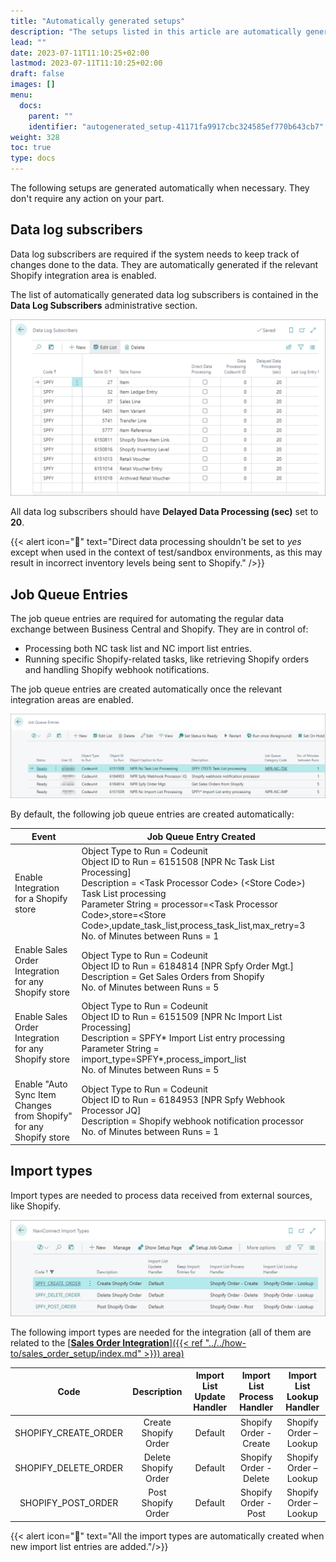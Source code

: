 ```yaml
---
title: "Automatically generated setups"
description: "The setups listed in this article are automatically generated when the Shopify integration is established."
lead: ""
date: 2023-07-11T11:10:25+02:00
lastmod: 2023-07-11T11:10:25+02:00
draft: false
images: []
menu:
  docs:
    parent: ""
    identifier: "autogenerated_setup-41171fa9917cbc324585ef770b643cb7"
weight: 328
toc: true
type: docs
---
```


The following setups are generated automatically when necessary. They don't require any action on your part.

## Data log subscribers

Data log subscribers are required if the system needs to keep track of changes done to the data. They are automatically generated if the relevant Shopify integration area is enabled. 

The list of automatically generated data log subscribers is contained in the **Data Log Subscribers** administrative section.

  ![data_log_subscribers](Images/data_log_subscribers.PNG)

All data log subscribers should have **Delayed Data Processing (sec)** set to **20**. 

{{< alert icon="📝" text="Direct data processing shouldn't be set to <i>yes</i> except when used in the context of test/sandbox environments, as this may result in incorrect inventory levels being sent to Shopify." />}}


## Job Queue Entries

The job queue entries are required for automating the regular data exchange between Business Central and Shopify. They are in control of:

 - Processing both NC task list and NC import list entries. 
 - Running specific Shopify-related tasks, like retrieving Shopify orders and handling Shopify webhook notifications. 

The job queue entries are created automatically once the relevant integration areas are enabled.

  ![job_queue_entries_shopify](Images/job_queue_entries_shopify.PNG)

By default, the following job queue entries are created automatically:

|          Event                                                                                                |            Job Queue Entry Created               |
|---------------------------------------------------------------------------------------------------------------|--------------------------------------------------|
| Enable Integration for a Shopify store                                                                              |  Object Type to Run = Codeunit </br> Object ID to Run = 6151508 [NPR Nc Task List Processing] </br> Description = \<Task Processor Code> (\<Store Code>) Task List processing </br> Parameter String = processor=\<Task Processor Code>,store=\<Store Code>,update_task_list,process_task_list,max_retry=3 </br> No. of Minutes between Runs = 1 |
| Enable Sales Order Integration for any Shopify store                                 |     Object Type to Run = Codeunit </br> Object ID to Run = 6184814 [NPR Spfy Order Mgt.] </br> Description = Get Sales Orders from Shopify </br> No. of Minutes between Runs = 5 |
| Enable Sales Order Integration for any Shopify store | Object Type to Run = Codeunit </br> Object ID to Run = 6151509 [NPR Nc Import List Processing] </br> Description = SPFY* Import List entry processing </br> Parameter String = import_type=SPFY*,process_import_list </br> No. of Minutes between Runs = 5 |
| Enable "Auto Sync Item Changes from Shopify" for any Shopify store | Object Type to Run = Codeunit </br> Object ID to Run = 6184953 [NPR Spfy Webhook Processor JQ] </br> Description = Shopify webhook notification processor </br> No. of Minutes between Runs = 1 | 

## Import types

Import types are needed to process data received from external sources, like Shopify.

![import_types_shopify](Images/import_types_shopify.PNG)

The following import types are needed for the integration (all of them are related to the [<ins>**Sales Order Integration**<ins>]({{< ref "../../how-to/sales_order_setup/index.md" >}}) area)

| Code                   | Description             | Import List Update Handler      | Import List Process Handler     |  Import List Lookup Handler      |
| :----:                 |    :----:               |                          :----: |                 :----: |                    :----: |
| SHOPIFY_CREATE_ORDER   | Create Shopify Order    | Default                         | Shopify Order - Create               | Shopify Order – Lookup                  |
| SHOPIFY_DELETE_ORDER   | Delete Shopify Order    | Default                         | Shopify Order - Delete               | Shopify Order – Lookup                  |
| SHOPIFY_POST_ORDER     | Post Shopify Order      | Default                         | Shopify Order - Post               | Shopify Order – Lookup                  |

{{< alert icon="📝" text="All the import types are automatically created when new import list entries are added."/>}}

